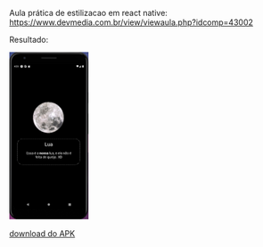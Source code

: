 Aula prática de estilizacao em react native:
https://www.devmedia.com.br/view/viewaula.php?idcomp=43002

Resultado:

<img height= "300px" src="https://github.com/pdr-tuche/Lua/blob/main/assets/imgReadme/Capturar.PNG">

<a href="https://drive.google.com/file/d/1Npij0XVTwtYKpCODCSOHcIqMck6CEYqw/view?usp=sharing"> download do APK </a>
